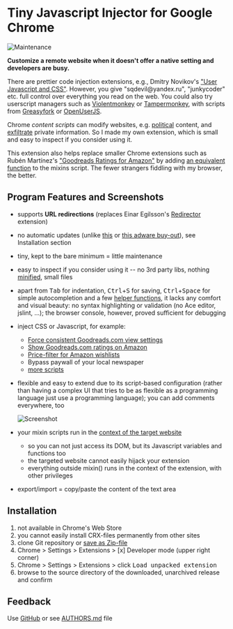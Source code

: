 # Tiny Javascript Injector for Google Chrome

![Maintenance](https://img.shields.io/maintenance/yes/2021.svg)

**Customize a remote website when it doesn't offer a native setting and developers are busy.**

There are prettier code injection extensions, e.g.,
Dmitry Novikov's ["User Javascript and CSS"](https://chrome.google.com/webstore/detail/user-javascript-and-css/nbhcbdghjpllgmfilhnhkllmkecfmpld?hl=en-US).
However, you give "sqdevil<span></span>@yandex.ru", "junkycoder" etc. full control over everything you read on the web.
You could also try userscript managers such as [Violentmonkey](https://violentmonkey.github.io/) or [Tampermonkey](https://tampermonkey.net/), with scripts from [Greasyfork](https://greasyfork.org/) or [OpenUserJS](https://openuserjs.org/).

Chrome _content scripts_ can modify websites, e.g. [political](https://chrome.google.com/webstore/search/politics%20OR%20political%20OR%20activist%20OR%20activisim?hl=en&_category=extensions) content, and [exfiltrate](https://www.theregister.co.uk/2018/07/05/browsers_pull_stylish_but_invasive_browser_extension/) 
private information. So I made my own extension, which is small and easy to inspect if you consider using it.

This extension also helps replace smaller Chrome extensions such as 
Rubén Martínez's ["Goodreads Ratings for Amazon"](https://chrome.google.com/webstore/detail/goodreads-ratings-for-ama/fkkcefhhadenobhjnngfdahhlodolkjg)
by adding [an equivalent function](https://gist.github.com/andre-st/592825fe9a5b2eafc5a73feb80ade649) to the mixins script.
The fewer strangers fiddling with my browser, the better.


## Program Features and Screenshots

- supports **URL redirections** (replaces Einar Egilsson's [Redirector](https://chrome.google.com/webstore/detail/redirector/ocgpenflpmgnfapjedencafcfakcekcd)
  extension)
- no automatic updates (unlike [this](https://www.theregister.co.uk/2018/07/05/browsers_pull_stylish_but_invasive_browser_extension/) 
  or [this adware buy-out](https://www.bleepingcomputer.com/news/security/-particle-chrome-extension-sold-to-new-dev-who-immediately-turns-it-into-adware/)), 
  see Installation section
- tiny, kept to the bare minimum = little maintenance
- easy to inspect if you consider using it -- no 3rd party libs, nothing [minified](https://en.wikipedia.org/wiki/Minification_(programming)), small files
- apart from <kbd>Tab</kbd> for indentation, 
	<kbd>Ctrl</kbd>+<kbd>S</kbd> for saving, 
	<kbd>Ctrl</kbd>+<kbd>Space</kbd> for simple autocompletion
	and a few [helper functions](https://github.com/andre-st/chrome-injectjs/blob/master/options.html#L48), 
	it lacks any comfort and visual beauty: 
	no syntax highlighting or validation (no Ace editor, jslint, ...); 
	the browser console, however, proved sufficient for debugging
- inject CSS or Javascript, for example:
	- [Force consistent Goodreads.com view settings](https://gist.github.com/andre-st/71c824fd1e8b61e6e29af2a962c60956)
	- [Show Goodreads.com ratings on Amazon](https://gist.github.com/andre-st/592825fe9a5b2eafc5a73feb80ade649)
	- [Price-filter for Amazon wishlists](https://gist.github.com/andre-st/ae556e9966738a5b3d7d2ff773196207)
	- Bypass paywall of your local newspaper
	- [more scripts](https://gist.github.com/search?q=user%3Aandre-st+%23injectjs)
- flexible and easy to extend due to its script-based configuration (rather than having a complex UI that tries to be as flexible as a programming language just use a programming language); you can add comments everywhere, too

  ![Screenshot](image/screenshot-20180817.png)
  
- your mixin scripts run in the [context of the target website](https://developer.chrome.com/extensions/content_scripts#isolated_world)
  - so you can not just access its DOM, but its Javascript variables and functions too
  - the targeted website cannot easily hijack your extension
  - everything outside mixin() runs in the context of the extension, with other privileges
- export/import = copy/paste the content of the text area


## Installation

1. not available in Chrome's Web Store
2. you cannot easily install CRX-files permanently from other sites
3. clone Git repository or [save as Zip-file](https://github.com/andre-st/chrome-injectjs/archive/master.zip)
4. Chrome > Settings > Extensions > [x] Developer mode (upper right corner)
5. Chrome > Settings > Extensions > click <kbd>Load unpacked extension</kbd> 
6. browse to the source directory of the downloaded, unarchived release and confirm


## Feedback

Use [GitHub](https://github.com/andre-st/chrome-injectjs/issues) or see [AUTHORS.md](AUTHORS.md) file
